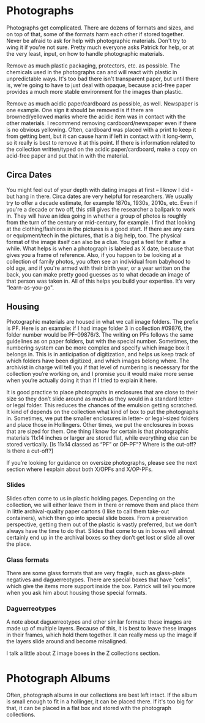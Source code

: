 # Photographs

Photographs get complicated.  There are dozens of formats and sizes, and on top of that, some of the formats harm each other if stored together.  Never be afraid to ask for help with photographic materials.  Don't try to wing it if you're not sure.  Pretty much everyone asks Patrick for help, or at the very least, input, on how to handle photographic materials. 

Remove as much plastic packaging, protectors, etc. as possible.  The chemicals used in the photographs can and will react with plastic in unpredictable ways.  It's too bad there isn't transparent paper, but until there is, we're going to have to just deal with opaque, because acid-free paper provides a much more stable environment for the images than plastic. 

Remove as much acidic paper/cardboard as possible, as well.  Newspaper is one example.  One sign it should be removed is if there are browned/yellowed marks where the acidic item was in contact with the other materials.  I recommend removing cardboard/newspaper even if there is no obvious yellowing.  Often, cardboard was placed with a print to keep it from getting bent, but it can cause harm if left in contact with it long-term, so it really is best to remove it at this point.  If there is information related to the collection written/typed on the acidic paper/cardboard, make a copy on acid-free paper and put that in with the material. 

## Circa Dates

You might feel out of your depth with dating images at first – I know I did - but hang in there.  Circa dates are very helpful for researchers.  We usually try to offer a decade estimate, for example 1870s, 1930s, 2010s, etc.  Even if you're a decade or two off, this still gives the researcher a ballpark to work in.  They will have an idea going in whether a group of photos is roughly from the turn of the century or mid-century, for example.  I find that looking at the clothing/fashions in the pictures is a good start.  If there are any cars or equipment/tech in the pictures, that is a big help, too.  The physical format of the image itself can also be a clue.  You get a feel for it after a while.  What helps is when a photograph is labeled as X date, because that gives you a frame of reference.  Also, if you happen to be looking at a collection of family photos, you often see an individual from babyhood to old age, and if you're armed with their birth year, or a year written on the back, you can make pretty good guesses as to what decade an image of that person was taken in.  All of this helps you build your expertise.  It’s very “learn-as-you-go". 

## Housing

Photographic materials are housed in what we call image folders.  The prefix is PF.  Here is an example: if I had image folder 3 in collection #09876, the folder number would be PF-09876/3.  The writing on PFs follows the same guidelines as on paper folders, but with the special number.  Sometimes, the numbering system can be more complex and specify which image box it belongs in.  This is in anticipation of digitization, and helps us keep track of which folders have been digitized, and which images belong where.  The archivist in charge will tell you if that level of numbering is necessary for the collection you’re working on, and I promise you it would make more sense when you’re actually doing it than if I tried to explain it here. 

It is good practice to place photographs in enclosures that are close to their size so they don’t slide around as much as they would in a standard letter- or legal folder.  This reduces the chances of the emulsion getting scratched.  It kind of depends on the collection what kind of box to put the photographs in.  Sometimes, we put the smaller enclosures in letter- or legal-sized folders and place those in Hollingers.  Other times, we put the enclosures in boxes that are sized for them.  One thing I know for certain is that photographic materials 11x14 inches or larger are stored flat, while everything else can be stored vertically.  [Is 11x14 classed as “PF” or OP-PF"?  Where is the cut-off?  Is there a cut-off?] 

If you’re looking for guidance on oversize photographs, please see the next section where I explain about both X/OPFs and X/OP-PFs. 

### Slides

Slides often come to us in plastic holding pages.  Depending on the collection, we will either leave them in there or remove them and place them in little archival-quality paper cartons (I like to call them take-out containers), which then go into special slide boxes.  From a preservation perspective, getting them out of the plastic is vastly preferred, but we don’t always have the time to do that.  Slides that come to us in boxes will almost certainly end up in the archival boxes so they don’t get lost or slide all over the place. 

### Glass formats

There are some glass formats that are very fragile, such as glass-plate negatives and daguerreotypes.  There are special boxes that have "cells", which give the items more support inside the box.  Patrick will tell you more when you ask him about housing those special formats. 

### Daguerreotypes

A note about daguerreotypes and other similar formats:  these images are made up of multiple layers.  Because of this, it is best to leave these images in their frames, which hold them together.  It can really mess up the image if the layers slide around and become misaligned. 

I talk a little about Z image boxes in the Z collections section. 

# Photograph Albums

Often, photograph albums in our collections are best left intact.  If the album is small enough to fit in a hollinger, it can be placed there.  If it's too big for that, it can be placed in a flat box and stored with the photograph collections.   
